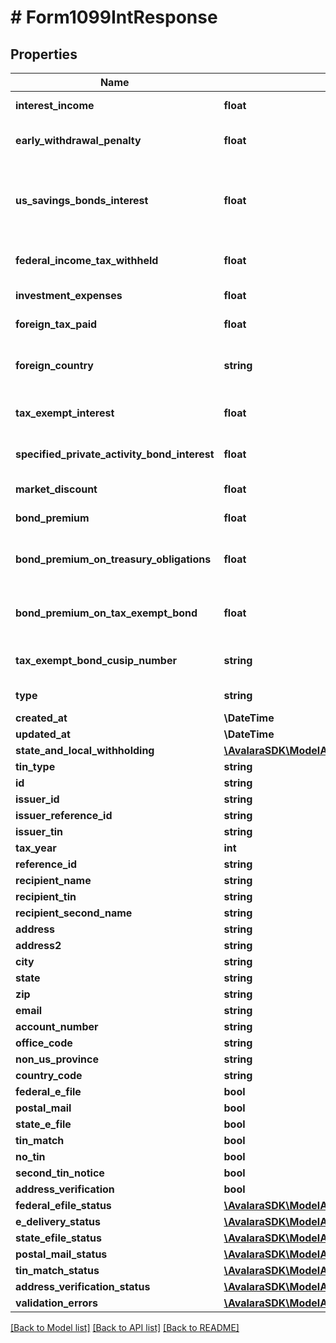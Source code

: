 # # Form1099IntResponse

## Properties

Name | Type | Description | Notes
------------ | ------------- | ------------- | -------------
**interest_income** | **float** | Interest Income | [optional]
**early_withdrawal_penalty** | **float** | Early Withdrawal Penalty | [optional]
**us_savings_bonds_interest** | **float** | Interest on U.S. Savings Bonds and Treasury obligations | [optional]
**federal_income_tax_withheld** | **float** | Federal income tax withheld | [optional]
**investment_expenses** | **float** | Investment Expenses | [optional]
**foreign_tax_paid** | **float** | Foreign tax paid | [optional]
**foreign_country** | **string** | Foreign country or U.S. possession | [optional]
**tax_exempt_interest** | **float** | Tax-Exempt Interest | [optional]
**specified_private_activity_bond_interest** | **float** | Specified Private activity | [optional]
**market_discount** | **float** | Market Discount | [optional]
**bond_premium** | **float** | Bond Premium | [optional]
**bond_premium_on_treasury_obligations** | **float** | Bond Premium on Treasury obligations | [optional]
**bond_premium_on_tax_exempt_bond** | **float** | Bond Premium on tax exempt bond | [optional]
**tax_exempt_bond_cusip_number** | **string** | Tax exempt bond CUSIP no. | [optional]
**type** | **string** |  | [optional] [readonly]
**created_at** | **\DateTime** |  | [optional]
**updated_at** | **\DateTime** |  | [optional]
**state_and_local_withholding** | [**\AvalaraSDK\ModelA1099V2\StateAndLocalWithholdingResponse**](StateAndLocalWithholdingResponse.md) |  | [optional]
**tin_type** | **string** |  | [optional]
**id** | **string** |  | [optional]
**issuer_id** | **string** |  | [optional]
**issuer_reference_id** | **string** |  | [optional]
**issuer_tin** | **string** |  | [optional]
**tax_year** | **int** |  | [optional]
**reference_id** | **string** |  | [optional]
**recipient_name** | **string** |  | [optional]
**recipient_tin** | **string** |  | [optional]
**recipient_second_name** | **string** |  | [optional]
**address** | **string** |  | [optional]
**address2** | **string** |  | [optional]
**city** | **string** |  | [optional]
**state** | **string** |  | [optional]
**zip** | **string** |  | [optional]
**email** | **string** |  | [optional]
**account_number** | **string** |  | [optional]
**office_code** | **string** |  | [optional]
**non_us_province** | **string** |  | [optional]
**country_code** | **string** |  | [optional]
**federal_e_file** | **bool** |  | [optional]
**postal_mail** | **bool** |  | [optional]
**state_e_file** | **bool** |  | [optional]
**tin_match** | **bool** |  | [optional]
**no_tin** | **bool** |  | [optional]
**second_tin_notice** | **bool** |  | [optional]
**address_verification** | **bool** |  | [optional]
**federal_efile_status** | [**\AvalaraSDK\ModelA1099V2\StatusDetail**](StatusDetail.md) |  | [optional]
**e_delivery_status** | [**\AvalaraSDK\ModelA1099V2\StatusDetail**](StatusDetail.md) |  | [optional]
**state_efile_status** | [**\AvalaraSDK\ModelA1099V2\StateEfileStatusDetailResponse[]**](StateEfileStatusDetailResponse.md) |  | [optional]
**postal_mail_status** | [**\AvalaraSDK\ModelA1099V2\StatusDetail**](StatusDetail.md) |  | [optional]
**tin_match_status** | [**\AvalaraSDK\ModelA1099V2\StatusDetail**](StatusDetail.md) |  | [optional]
**address_verification_status** | [**\AvalaraSDK\ModelA1099V2\StatusDetail**](StatusDetail.md) |  | [optional]
**validation_errors** | [**\AvalaraSDK\ModelA1099V2\ValidationErrorResponse[]**](ValidationErrorResponse.md) |  | [optional]

[[Back to Model list]](../../../README.md#models) [[Back to API list]](../../../README.md#endpoints) [[Back to README]](../../../README.md)
